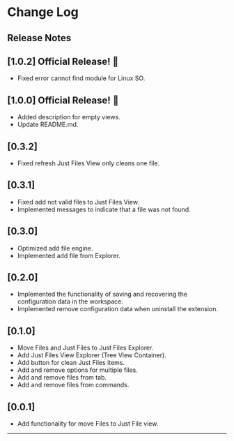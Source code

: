 # Change Log

## Release Notes

## [1.0.2] Official Release! 🚀
- Fixed error cannot find module for Linux SO.

## [1.0.0] Official Release! 🚀
- Added description for empty views.
- Update README.md.

## [0.3.2]

- Fixed refresh Just Files View only cleans one file.

## [0.3.1]

- Fixed add not valid files to Just Files View.
- Implemented messages to indicate that a file was not found.

## [0.3.0]

- Optimized add file engine.
- Implemented add file from Explorer.
## [0.2.0]

- Implemented the functionality of saving and recovering the configuration data in the workspace.
- Implemented remove configuration data when uninstall the extension.

## [0.1.0]

- Move Files and Just Files to Just Files Explorer.
- Add Just Files View Explorer (Tree View Container).
- Add button for clean Just Files items.
- Add and remove options for multiple files.
- Add and remove files from tab.
- Add and remove files from commands.

## [0.0.1]

- Add functionality for move Files to Just File view.

---
